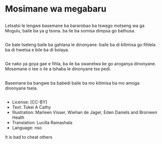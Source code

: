 # Mosimane wa megabaru

##
Letsatsi le lengwe basemane ba bararobao ba
tswago motseng wa ga Mogulu, baile ba ya g tsona.
ba ile ba somisa dimpsa go bathusa.

##
Ge bale tseleng baile ba gahlana le dinonyane. baile
ba di kitimisa go fihlela ba di hwetsa e bile ba di
bolaya.

##
Ge nako ya goya gae e fihla, ba ile
ba swanelwa ke go aroganya
dinonyane. Mosemane o tee o ile a
tshaba le dinonyane tse pedi.

##
Basemane ba bangwe ba babedi baile ba mo kitimisa
ba mo amoga dinonyane tsela.

##
* License: [CC-BY]
* Text: Tukei A Cathy
* Illustration: Marleen Visser, Wiehan de Jager, Eden
Daniels and Bronwen Heath
* Translation: Lucilla Ramashala
* Language: nso

It is bad to cheat others
